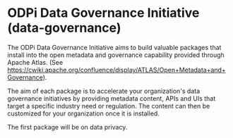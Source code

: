 # ODPi Data Governance Initiative (data-governance)

The ODPi Data Governance Initiative aims to build valuable packages that install into the open metadata and governance capability provided through Apache Atlas.  (See https://cwiki.apache.org/confluence/display/ATLAS/Open+Metadata+and+Governance).

The aim of each package is to accelerate your organization's data governance initiatives by providing metadata content, APIs and UIs that target a specific industry need or regulation.  The content can then be customized for your organization once it is installed.

The first package will be on data privacy.
